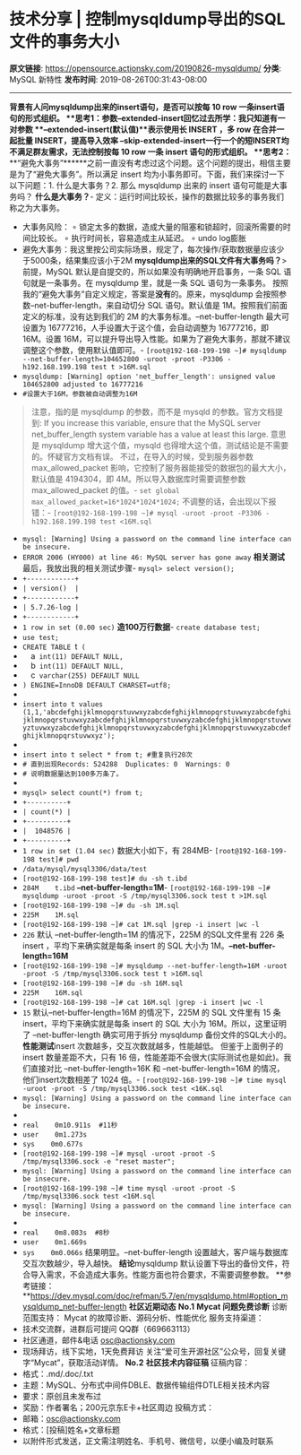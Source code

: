 # 技术分享 | 控制mysqldump导出的SQL文件的事务大小

**原文链接**: https://opensource.actionsky.com/20190826-mysqldump/
**分类**: MySQL 新特性
**发布时间**: 2019-08-26T00:31:43-08:00

---

**背景******有人问mysqldump出来的insert语句，是否可以按每 10 row 一条insert语句的形式组织。
**思考1：****参数&#8211;extended-insert**********回忆过去所学：我只知道有一对参数
**&#8211;extended-insert(默认值)**表示使用长 INSERT ，多 row 在合并一起批量 INSERT，提高导入效率
**&#8211;skip-extended-insert**一行一个的短INSERT均不满足群友需求，无法控制按每 10 row 一条 insert 语句的形式组织。
**思考2：****“避免大事务”******之前一直没有考虑过这个问题。这个问题的提出，相信主要是为了“避免大事务”。所以满足 insert 均为小事务即可。下面，我们来探讨一下以下问题：1. 什么是大事务？2. 那么 mysqldump 出来的 insert 语句可能是大事务吗？
**什么是大事务？**- 定义：运行时间比较长，操作的数据比较多的事务我们称之为大事务。
- 大事务风险：
∘ 锁定太多的数据，造成大量的阻塞和锁超时，回滚所需要的时间比较长。
∘ 执行时间长，容易造成主从延迟。
∘ undo log膨胀
- 避免大事务：我这里按公司实际场景，规定了，每次操作/获取数据量应该少于5000条，结果集应该小于2M
**mysqldump出来的SQL文件有大事务吗？**> 前提，MySQL 默认是自提交的，所以如果没有明确地开启事务，一条 SQL 语句就是一条事务。在 mysqldump 里，就是一条 SQL 语句为一条事务。
按照我的“避免大事务”自定义规定，答案是**没有**的。原来，mysqldump 会按照参数&#8211;net-buffer-length，来自动切分 SQL 语句。默认值是 1M。按照我们前面定义的标准，没有达到我们的 2M 的大事务标准。&#8211;net-buffer-length 最大可设置为 16777216，人手设置大于这个值，会自动调整为 16777216，即 16M。设置 16M，可以提升导出导入性能。如果为了避免大事务，那就不建议调整这个参数，使用默认值即可。- `[root@192-168-199-198 ~]# mysqldump --net-buffer-length=104652800 -uroot -proot -P3306 -h192.168.199.198 test t >16M.sql`
- `mysqldump: [Warning] option 'net_buffer_length': unsigned value 104652800 adjusted to 16777216`
- `#设置大于16M，参数被自动调整为16M`
> 注意，指的是 mysqldump 的参数，而不是 mysqld 的参数。官方文档提到: If you increase this variable, ensure that the MySQL server net_buffer_length system variable has a value at least this large.
意思是 mysqldump 增大这个值，mysqld 也得增大这个值，测试结论是不需要的。怀疑官方文档有误。
不过，在导入的时候，受到服务器参数 max_allowed_packet 影响，它控制了服务器能接受的数据包的最大大小，默认值是 4194304，即 4M。所以导入数据库时需要调整参数 max_allowed_packet 的值。- `set global max_allowed_packet=16*1024*1024*1024;`
不调整的话，会出现以下报错：- `[root@192-168-199-198 ~]# mysql -uroot -proot -P3306 -h192.168.199.198 test <16M.sql`
- `mysql: [Warning] Using a password on the command line interface can be insecure.`
- `ERROR 2006 (HY000) at line 46: MySQL server has gone away`
**相关测试**最后，我放出我的相关测试步骤- `mysql> select version();`
- `+------------+`
- `| version()  |`
- `+------------+`
- `| 5.7.26-log |`
- `+------------+`
- `1 row in set (0.00 sec)`
**造100万行数据**- `create database test;`
- `use test;`
- `CREATE TABLE `t` (`
- `  `a` int(11) DEFAULT NULL,`
- `  `b` int(11) DEFAULT NULL,`
- `  `c` varchar(255) DEFAULT NULL`
- `) ENGINE=InnoDB DEFAULT CHARSET=utf8;`
- 
- `insert into t values (1,1,'abcdefghijklmnopqrstuvwxyzabcdefghijklmnopqrstuvwxyzabcdefghijklmnopqrstuvwxyzabcdefghijklmnopqrstuvwxyzabcdefghijklmnopqrstuvwxyztuvwxyzabcdefghijklmnopqrstuvwxyzabcdefghijklmnopqrstuvwxyzabcdefghijklmnopqrstuvwxyz');`
- 
- `insert into t select * from t; #重复执行20次`
- `# 直到出现Records: 524288  Duplicates: 0  Warnings: 0`
- `# 说明数据量达到100多万条了。`
- 
- `mysql> select count(*) from t;`
- `+----------+`
- `| count(*) |`
- `+----------+`
- `|  1048576 |`
- `+----------+`
- `1 row in set (1.04 sec)`
数据大小如下，有 284MB- `[root@192-168-199-198 test]# pwd`
- `/data/mysql/mysql3306/data/test`
- `[root@192-168-199-198 test]# du -sh t.ibd`
- `284M    t.ibd`
**&#8211;net-buffer-length=1M**- `[root@192-168-199-198 ~]# mysqldump -uroot -proot -S /tmp/mysql3306.sock test t >1M.sql`
- `[root@192-168-199-198 ~]# du -sh 1M.sql`
- `225M    1M.sql`
- `[root@192-168-199-198 ~]# cat 1M.sql |grep -i insert |wc -l`
- `226`
默认 &#8211;net-buffer-length=1M 的情况下，225M 的SQL文件里有 226 条 insert ，平均下来确实就是每条 insert 的 SQL 大小为 1M。**&#8211;net-buffer-length=16M**
- `[root@192-168-199-198 ~]# mysqldump --net-buffer-length=16M -uroot -proot -S /tmp/mysql3306.sock test t >16M.sql`
- `[root@192-168-199-198 ~]# du -sh 16M.sql`
- `225M    16M.sql`
- `[root@192-168-199-198 ~]# cat 16M.sql |grep -i insert |wc -l`
- `15`
默认&#8211;net-buffer-length=16M 的情况下，225M 的 SQL 文件里有 15 条 insert，平均下来确实就是每条 insert 的 SQL 大小为 16M。所以，这里证明了 &#8211;net-buffer-length 确实可用于拆分 mysqldump 备份文件的SQL大小的。
**性能测试**insert 次数越多，交互次数就越多，性能越低。 但鉴于上面例子的 insert 数量差距不大，只有 16 倍，性能差距不会很大(实际测试也是如此)。我们直接对比 &#8211;net-buffer-length=16K 和 &#8211;net-buffer-length=16M 的情况，他们insert次数相差了 1024 倍。- `[root@192-168-199-198 ~]# time mysql -uroot -proot -S /tmp/mysql3306.sock test <16K.sql`
- `mysql: [Warning] Using a password on the command line interface can be insecure.`
- 
- `real    0m10.911s  #11秒`
- `user    0m1.273s`
- `sys    0m0.677s`
- `[root@192-168-199-198 ~]# mysql -uroot -proot -S /tmp/mysql3306.sock -e "reset master";`
- `mysql: [Warning] Using a password on the command line interface can be insecure.`
- `[root@192-168-199-198 ~]# time mysql -uroot -proot -S /tmp/mysql3306.sock test <16M.sql`
- `mysql: [Warning] Using a password on the command line interface can be insecure.`
- 
- `real    0m8.083s  #8秒`
- `user    0m1.669s`
- `sys    0m0.066s`
结果明显。&#8211;net-buffer-length 设置越大，客户端与数据库交互次数越少，导入越快。
**结论**mysqldump 默认设置下导出的备份文件，符合导入需求，不会造成大事务。性能方面也符合要求，不需要调整参数。
**参考链接：**https://dev.mysql.com/doc/refman/5.7/en/mysqldump.html#option_mysqldump_net-buffer-length
**社区近期动态**
**No.1**
**Mycat 问题免费诊断**
诊断范围支持：
Mycat 的故障诊断、源码分析、性能优化
服务支持渠道：
- 技术交流群，进群后可提问
QQ群（669663113）
- 社区通道，邮件&电话
osc@actionsky.com
- 现场拜访，线下实地，1天免费拜访
关注“爱可生开源社区”公众号，回复关键字“Mycat”，获取活动详情。
**No.2**
**社区技术内容征稿**
征稿内容：
- 格式：.md/.doc/.txt
- 主题：MySQL、分布式中间件DBLE、数据传输组件DTLE相关技术内容
- 要求：原创且未发布过
- 奖励：作者署名；200元京东E卡+社区周边
投稿方式：
- 邮箱：osc@actionsky.com
- 格式：[投稿]姓名+文章标题
- 以附件形式发送，正文需注明姓名、手机号、微信号，以便小编及时联系